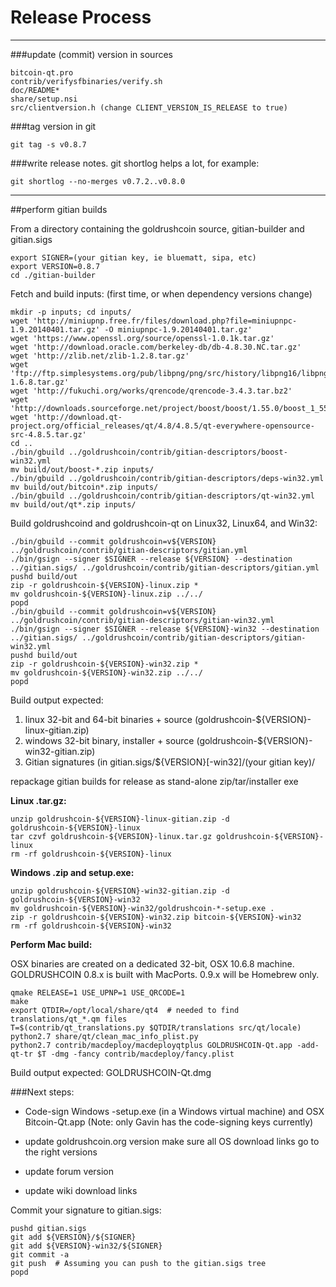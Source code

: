 Release Process
====================

* * *

###update (commit) version in sources


	bitcoin-qt.pro
	contrib/verifysfbinaries/verify.sh
	doc/README*
	share/setup.nsi
	src/clientversion.h (change CLIENT_VERSION_IS_RELEASE to true)

###tag version in git

	git tag -s v0.8.7

###write release notes. git shortlog helps a lot, for example:

	git shortlog --no-merges v0.7.2..v0.8.0

* * *

##perform gitian builds

 From a directory containing the goldrushcoin source, gitian-builder and gitian.sigs
  
	export SIGNER=(your gitian key, ie bluematt, sipa, etc)
	export VERSION=0.8.7
	cd ./gitian-builder

 Fetch and build inputs: (first time, or when dependency versions change)

	mkdir -p inputs; cd inputs/
	wget 'http://miniupnp.free.fr/files/download.php?file=miniupnpc-1.9.20140401.tar.gz' -O miniupnpc-1.9.20140401.tar.gz'
	wget 'https://www.openssl.org/source/openssl-1.0.1k.tar.gz'
	wget 'http://download.oracle.com/berkeley-db/db-4.8.30.NC.tar.gz'
	wget 'http://zlib.net/zlib-1.2.8.tar.gz'
	wget 'ftp://ftp.simplesystems.org/pub/libpng/png/src/history/libpng16/libpng-1.6.8.tar.gz'
	wget 'http://fukuchi.org/works/qrencode/qrencode-3.4.3.tar.bz2'
	wget 'http://downloads.sourceforge.net/project/boost/boost/1.55.0/boost_1_55_0.tar.bz2'
	wget 'http://download.qt-project.org/official_releases/qt/4.8/4.8.5/qt-everywhere-opensource-src-4.8.5.tar.gz'
	cd ..
	./bin/gbuild ../goldrushcoin/contrib/gitian-descriptors/boost-win32.yml
	mv build/out/boost-*.zip inputs/
	./bin/gbuild ../goldrushcoin/contrib/gitian-descriptors/deps-win32.yml
	mv build/out/bitcoin*.zip inputs/
	./bin/gbuild ../goldrushcoin/contrib/gitian-descriptors/qt-win32.yml
	mv build/out/qt*.zip inputs/

 Build goldrushcoind and goldrushcoin-qt on Linux32, Linux64, and Win32:
  
	./bin/gbuild --commit goldrushcoin=v${VERSION} ../goldrushcoin/contrib/gitian-descriptors/gitian.yml
	./bin/gsign --signer $SIGNER --release ${VERSION} --destination ../gitian.sigs/ ../goldrushcoin/contrib/gitian-descriptors/gitian.yml
	pushd build/out
	zip -r goldrushcoin-${VERSION}-linux.zip *
	mv goldrushcoin-${VERSION}-linux.zip ../../
	popd
	./bin/gbuild --commit goldrushcoin=v${VERSION} ../goldrushcoin/contrib/gitian-descriptors/gitian-win32.yml
	./bin/gsign --signer $SIGNER --release ${VERSION}-win32 --destination ../gitian.sigs/ ../goldrushcoin/contrib/gitian-descriptors/gitian-win32.yml
	pushd build/out
	zip -r goldrushcoin-${VERSION}-win32.zip *
	mv goldrushcoin-${VERSION}-win32.zip ../../
	popd

  Build output expected:

  1. linux 32-bit and 64-bit binaries + source (goldrushcoin-${VERSION}-linux-gitian.zip)
  2. windows 32-bit binary, installer + source (goldrushcoin-${VERSION}-win32-gitian.zip)
  3. Gitian signatures (in gitian.sigs/${VERSION}[-win32]/(your gitian key)/

repackage gitian builds for release as stand-alone zip/tar/installer exe

**Linux .tar.gz:**

	unzip goldrushcoin-${VERSION}-linux-gitian.zip -d goldrushcoin-${VERSION}-linux
	tar czvf goldrushcoin-${VERSION}-linux.tar.gz goldrushcoin-${VERSION}-linux
	rm -rf goldrushcoin-${VERSION}-linux

**Windows .zip and setup.exe:**

	unzip goldrushcoin-${VERSION}-win32-gitian.zip -d goldrushcoin-${VERSION}-win32
	mv goldrushcoin-${VERSION}-win32/goldrushcoin-*-setup.exe .
	zip -r goldrushcoin-${VERSION}-win32.zip bitcoin-${VERSION}-win32
	rm -rf goldrushcoin-${VERSION}-win32

**Perform Mac build:**

  OSX binaries are created on a dedicated 32-bit, OSX 10.6.8 machine.
  GOLDRUSHCOIN 0.8.x is built with MacPorts.  0.9.x will be Homebrew only.

	qmake RELEASE=1 USE_UPNP=1 USE_QRCODE=1
	make
	export QTDIR=/opt/local/share/qt4  # needed to find translations/qt_*.qm files
	T=$(contrib/qt_translations.py $QTDIR/translations src/qt/locale)
	python2.7 share/qt/clean_mac_info_plist.py
	python2.7 contrib/macdeploy/macdeployqtplus GOLDRUSHCOIN-Qt.app -add-qt-tr $T -dmg -fancy contrib/macdeploy/fancy.plist

 Build output expected: GOLDRUSHCOIN-Qt.dmg

###Next steps:

* Code-sign Windows -setup.exe (in a Windows virtual machine) and
  OSX Bitcoin-Qt.app (Note: only Gavin has the code-signing keys currently)

* update goldrushcoin.org version
  make sure all OS download links go to the right versions

* update forum version

* update wiki download links

Commit your signature to gitian.sigs:

	pushd gitian.sigs
	git add ${VERSION}/${SIGNER}
	git add ${VERSION}-win32/${SIGNER}
	git commit -a
	git push  # Assuming you can push to the gitian.sigs tree
	popd

